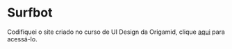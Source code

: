 # Surfbot
Codifiquei o site criado no curso de UI Design da Origamid, clique [aqui](https://surfbot.gabriuda.vercel.app/) para acessá-lo.
